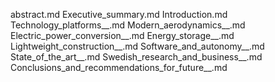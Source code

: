 abstract.md
Executive_summary.md
Introduction.md
Technology_platforms__.md
Modern_aerodynamics__.md
Electric_power_conversion__.md
Energy_storage__.md
Lightweight_construction__.md
Software_and_autonomy__.md
State_of_the_art__.md
Swedish_research_and_business__.md
Conclusions_and_recommendations_for_future__.md